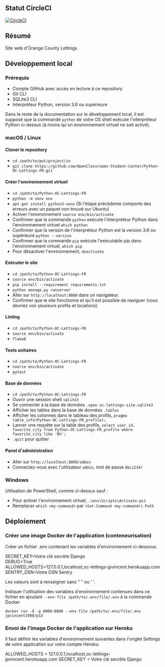 ## Statut CircleCI

[![CircleCI](https://circleci.com/gh/jpvincent1980/P13/tree/main.svg?style=svg)](https://circleci.com/gh/jpvincent1980/P13/tree/main)

## Résumé

Site web d'Orange County Lettings

## Développement local

### Prérequis

- Compte GitHub avec accès en lecture à ce repository
- Git CLI
- SQLite3 CLI
- Interpréteur Python, version 3.6 ou supérieure

Dans le reste de la documentation sur le développement local, il est supposé que la commande `python` de votre OS shell exécute l'interpréteur Python ci-dessus (à moins qu'un environnement virtuel ne soit activé).

### macOS / Linux

#### Cloner le repository

- `cd /path/to/put/project/in`
- `git clone https://github.com/OpenClassrooms-Student-Center/Python-OC-Lettings-FR.git`

#### Créer l'environnement virtuel

- `cd /path/to/Python-OC-Lettings-FR`
- `python -m venv env`
- `apt-get install python3-venv` (Si l'étape précédente comporte des erreurs avec un paquet non trouvé sur Ubuntu)
- Activer l'environnement `source env/bin/activate`
- Confirmer que la commande `python` exécute l'interpréteur Python dans l'environnement virtuel
`which python`
- Confirmer que la version de l'interpréteur Python est la version 3.6 ou supérieure `python --version`
- Confirmer que la commande `pip` exécute l'exécutable pip dans l'environnement virtuel, `which pip`
- Pour désactiver l'environnement, `deactivate`

#### Exécuter le site

- `cd /path/to/Python-OC-Lettings-FR`
- `source env/bin/activate`
- `pip install --requirement requirements.txt`
- `python manage.py runserver`
- Aller sur `http://localhost:8000` dans un navigateur.
- Confirmer que le site fonctionne et qu'il est possible de naviguer (vous devriez voir plusieurs profils et locations).

#### Linting

- `cd /path/to/Python-OC-Lettings-FR`
- `source env/bin/activate`
- `flake8`

#### Tests unitaires

- `cd /path/to/Python-OC-Lettings-FR`
- `source env/bin/activate`
- `pytest`

#### Base de données

- `cd /path/to/Python-OC-Lettings-FR`
- Ouvrir une session shell `sqlite3`
- Se connecter à la base de données `.open oc-lettings-site.sqlite3`
- Afficher les tables dans la base de données `.tables`
- Afficher les colonnes dans le tableau des profils, `pragma table_info(Python-OC-Lettings-FR_profile);`
- Lancer une requête sur la table des profils, `select user_id, favorite_city from
  Python-OC-Lettings-FR_profile where favorite_city like 'B%';`
- `.quit` pour quitter

#### Panel d'administration

- Aller sur `http://localhost:8000/admin`
- Connectez-vous avec l'utilisateur `admin`, mot de passe `Abc1234!`

### Windows

Utilisation de PowerShell, comme ci-dessus sauf :

- Pour activer l'environnement virtuel, `.\env\Scripts\Activate.ps1` 
- Remplacer `which <my-command>` par `(Get-Command <my-command>).Path`

## Déploiement

### Créer une image Docker de l'application (conteneurisation)

Créer un fichier .env contenant les variables d'environnement ci-dessous:

SECRET_KEY=Votre clé secrète Django  
DEBUG=True  
ALLOWED_HOSTS=127.0.0.1,localhost,oc-lettings-jpvincent.herokuapp.com  
SENTRY_DSN=Votre DSN Sentry

Les valeurs sont à renseigner sans " " ou ' '.

Indiquer l'utilisation des variables d'environnement contenues dans ce fichier en ajoutant `--env-file /path/to/.env/file/.env` à la commande Docker

`docker run -d -p 8000:8000 --env-file /path/to/.env/file/.env jpvincent1980/p13`

### Envoi de l'image Docker de l'application sur Heroku

Il faut définir les variables d'environnement suivantes dans l'onglet Settings de votre application sur votre compte Heroku:

ALLOWED_HOSTS = 127.0.0.1,localhost,oc-lettings-jpvincent.herokuapp.com 
SECRET_KEY = Votre clé secrète Django